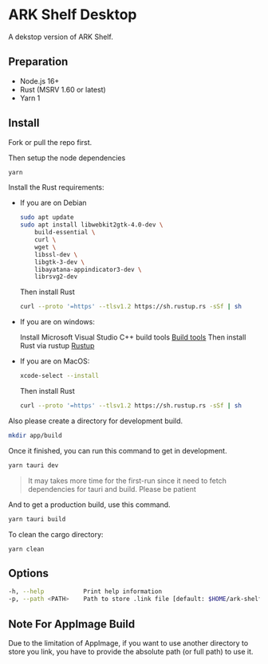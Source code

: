 # ARK Shelf Desktop

A dekstop version of ARK Shelf.

## Preparation

- Node.js 16+
- Rust (MSRV 1.60 or latest)
- Yarn 1

## Install

Fork or pull the repo first.

Then setup the node dependencies

```bash
yarn
```

Install the Rust requirements:

- If you are on Debian

  ```bash
  sudo apt update
  sudo apt install libwebkit2gtk-4.0-dev \
      build-essential \
      curl \
      wget \
      libssl-dev \
      libgtk-3-dev \
      libayatana-appindicator3-dev \
      librsvg2-dev
  ```

  Then install Rust

  ```sh
  curl --proto '=https' --tlsv1.2 https://sh.rustup.rs -sSf | sh
  ```

- If you are on windows:

  Install Microsoft Visual Studio C++ build tools [Build tools](https://visualstudio.microsoft.com/fr/visual-cpp-build-tools/)
  Then install Rust via rustup [Rustup](https://www.rust-lang.org/tools/install)

- If you are on MacOS:

  ```bash
  xcode-select --install
  ```

  Then install Rust

  ```sh
  curl --proto '=https' --tlsv1.2 https://sh.rustup.rs -sSf | sh
  ```

Also please create a directory for development build.

```sh
mkdir app/build
```

Once it finished, you can run this command to get in development.

```bash
yarn tauri dev
```

> It may takes more time for the first-run since it need to fetch dependencies for tauri and build. Please be patient

And to get a production build, use this command.

```bash
yarn tauri build
```

To clean the cargo directory: 
```
yarn clean
```

## Options

```bash
-h, --help           Print help information
-p, --path <PATH>    Path to store .link file [default: $HOME/ark-shelf]
```

## Note For AppImage Build

Due to the limitation of AppImage, if you want to use another directory to store you link, you have to provide the absolute path (or full path) to use it.
